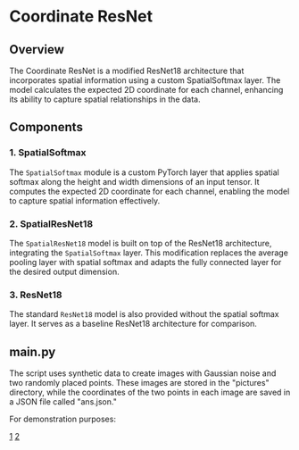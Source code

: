 # Coordinate ResNet

## Overview

The Coordinate ResNet is a modified ResNet18 architecture that incorporates spatial information using a custom SpatialSoftmax layer. The model calculates the expected 2D coordinate for each channel, enhancing its ability to capture spatial relationships in the data.

## Components

### 1. SpatialSoftmax

The `SpatialSoftmax` module is a custom PyTorch layer that applies spatial softmax along the height and width dimensions of an input tensor. It computes the expected 2D coordinate for each channel, enabling the model to capture spatial information effectively.

### 2. SpatialResNet18

The `SpatialResNet18` model is built on top of the ResNet18 architecture, integrating the `SpatialSoftmax` layer. This modification replaces the average pooling layer with spatial softmax and adapts the fully connected layer for the desired output dimension.

### 3. ResNet18

The standard `ResNet18` model is also provided without the spatial softmax layer. It serves as a baseline ResNet18 architecture for comparison.

## main.py
The script uses synthetic data to create images with Gaussian noise and two randomly placed points. These images are stored in the "pictures" directory, while the coordinates of the two points in each image are saved in a JSON file called "ans.json."

For demonstration purposes:

[1](/assets/1.png)
[2](/assets/2.png)

